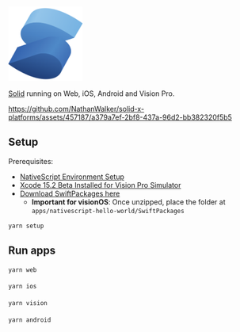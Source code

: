 <img src="https://github.com/NathanWalker/solid-x-platforms/blob/main/solid.png?raw=true" width="150" height="150" alt="SolidJS Logo" />

[Solid](https://www.solidjs.com/) running on Web, iOS, Android and Vision Pro.

https://github.com/NathanWalker/solid-x-platforms/assets/457187/a379a7ef-2bf8-437a-96d2-bb382320f5b5

## Setup

Prerequisites:
- [NativeScript Environment Setup](https://docs.nativescript.org/setup/macos#setting-up-macos-for-ios)
- [Xcode 15.2 Beta Installed for Vision Pro Simulator](https://developer.apple.com/download/applications/)
- [Download SwiftPackages here](https://drive.google.com/file/d/17wFGXOBqeXgs7mhFZ-wfg4ogHyRYlYCR/view?usp=sharing)
  - **Important for visionOS**: Once unzipped, place the folder at `apps/nativescript-hello-world/SwiftPackages`

```bash
yarn setup
```

## Run apps

```bash
yarn web

yarn ios

yarn vision

yarn android
```
